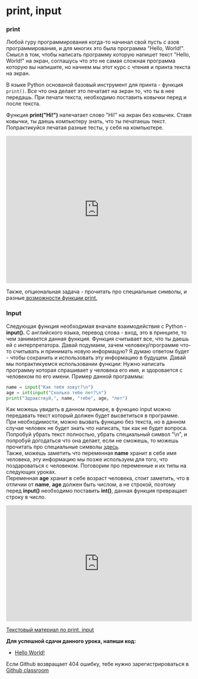 # print, input

### print  

Любой гуру программирования когда-то начинал свой пусть с азов программирования, и для многих это была программа "Hello, World!".
Смысл в том, чтобы написать программу которую напишет текст "Hello, World!" на экран, соглашусь что это не самая сложная программа которую вы напишите, 
но начнем мы этот курс с чтения и принта текста на экран.    

В языке Python основаной базовый инструмент для принта - функция `print()`. Все что она делает это печатает на экран то, что ты в нее передашь. При печати текста, необходимо
поставить ковычки перед и после текста.   

Функция **print("Hi!")** напечатает слово "Hi!" на экран без ковычек. Ставя ковычки, ты даешь компьютеру знать, что ты печатаешь текст.
Попрактикуйся печатая разные тесты, у себя на компьютере. 

<iframe height="400px" width="100%" src="https://repl.it/@SakenMukanov/WheatFragrantSyndrome?lite=true" scrolling="no" frameborder="no" allowtransparency="true" allowfullscreen="true" sandbox="allow-forms allow-pointer-lock allow-popups allow-same-origin allow-scripts allow-modals"></iframe>
 
Также, опциональная задача - прочитать про специальные символы, и разные<a href="https://pythonworld.ru/tipy-dannyx-v-python/stroki-literaly-strok.html" target="_blank"> возможности функции print.</a>

### Input  

Следующая функция необходимая вначале взаимодействия с Python - **input().** С английского языка, перевод слова - вход, это в принципе, то чем занимается данная функция. Функция считывает все, что ты даешь ей с интерпретатора. Давай подумаем, зачем человеку/программе что-то считывать и принимать новую информацую? Я думаю ответом будет - чтобы сохранить и использовать эту информацию в будущем. Давай мы попрактикуемся использовании функции:
Нужно написать программу которая спрашивает у человека его имя, и здоровается с человеком по его имени. Пример данной программы:
```python
name = input("Как тебя зовут?\n")  
age = int(input("Сколько тебе лет?\n")
print("Здравствуй,", name, "тебе", age, "лет")
```
Как можешь увидеть в данном примере, в функцию input можно передавать текст который должен будет высветиться в программе.   
При необходимости, можно вызвать функцию без текста, но в данном случае человек не будет знать что написать, так как не будет вопроса.   
Попробуй убрать текст полностью, убрать специальный символ "\n", и попробуй догодаться что она делает, если не сможешь, то можешь прочитать про специальные символы <a href="https://pythonworld.ru/tipy-dannyx-v-python/stroki-literaly-strok.html" target="_blank">здесь</a>.   
Также, можешь заметить что переменная **name** хранит в себе имя человека, эту информацию мы позже используем для того, что поздароваться с человеком. Поговорим про переменные и их типы на следующих уроках.   
Переменная **age** хранит в себе возраст человека, стоит заметить, что в отличии от **name**, **age** должен быть числом, а не строкой, поэтому перед **input()** необходимо поставить **int()**, данная функция превращает строку в число.

<iframe width="100%" height="315" src="https://www.youtube.com/embed/yuyq2BrHMJE" frameborder="0" allow="accelerometer; autoplay; encrypted-media; gyroscope; picture-in-picture" allowfullscreen></iframe>


<a href="https://younglinux.info/python/input.php" target="_blank">Текстовый материал по print, input </a>  

**Для успешной сдачи данного урока, напиши код:**

- <a href="https://github.com/alem-classroom/student-python-introduction-${GITHUB_LOGIN}/blob/master/input-output" class="repo-button">Hello World!</a>   


Если Github возвращает 404 ошибку, тебе нужно зарегистрироваться в <a href="https://classroom.github.com/a/c9J3nA9U">Github classroom</a>   
